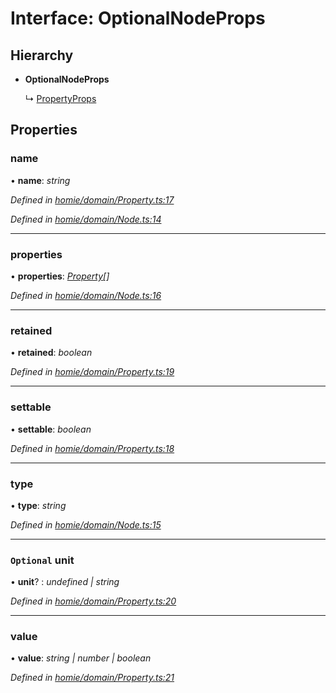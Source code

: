 # Interface: OptionalNodeProps

## Hierarchy

* **OptionalNodeProps**

  ↳ [PropertyProps](propertyprops.md)

## Properties

###  name

• **name**: *string*

*Defined in [homie/domain/Property.ts:17](https://github.com/AlejandroHerr/homieiot.ts/blob/cd91a62/src/homie/domain/Property.ts#L17)*

*Defined in [homie/domain/Node.ts:14](https://github.com/AlejandroHerr/homieiot.ts/blob/cd91a62/src/homie/domain/Node.ts#L14)*

___

###  properties

• **properties**: *[Property](../classes/property.md)[]*

*Defined in [homie/domain/Node.ts:16](https://github.com/AlejandroHerr/homieiot.ts/blob/cd91a62/src/homie/domain/Node.ts#L16)*

___

###  retained

• **retained**: *boolean*

*Defined in [homie/domain/Property.ts:19](https://github.com/AlejandroHerr/homieiot.ts/blob/cd91a62/src/homie/domain/Property.ts#L19)*

___

###  settable

• **settable**: *boolean*

*Defined in [homie/domain/Property.ts:18](https://github.com/AlejandroHerr/homieiot.ts/blob/cd91a62/src/homie/domain/Property.ts#L18)*

___

###  type

• **type**: *string*

*Defined in [homie/domain/Node.ts:15](https://github.com/AlejandroHerr/homieiot.ts/blob/cd91a62/src/homie/domain/Node.ts#L15)*

___

### `Optional` unit

• **unit**? : *undefined | string*

*Defined in [homie/domain/Property.ts:20](https://github.com/AlejandroHerr/homieiot.ts/blob/cd91a62/src/homie/domain/Property.ts#L20)*

___

###  value

• **value**: *string | number | boolean*

*Defined in [homie/domain/Property.ts:21](https://github.com/AlejandroHerr/homieiot.ts/blob/cd91a62/src/homie/domain/Property.ts#L21)*
